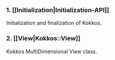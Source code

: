 ### 1. **[[Initialization|Initialization-API]]**
Initialization and finalization of Kokkos. 
### 2. **[[View|Kokkos::View]]**
Kokkos MultiDimensional View class. 
